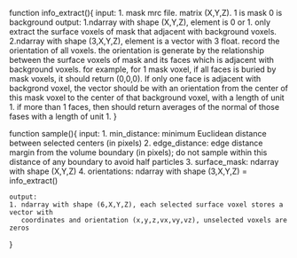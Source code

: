 function info_extract(){
    input: 
    1. mask mrc file. matrix (X,Y,Z). 1 is mask 0 is background
    output: 
    1.ndarray with shape (X,Y,Z), element is 0 or 1. only extract the surface voxels of mask that adjacent with background voxels.
    2.ndarray with shape (3,X,Y,Z), element is a vector with 3 float. record the orientation of all voxels. the orientation is generate by the relationship between the surface voxels of mask and its faces which is adjacent with background voxels. for example, for 1 mask voxel, if all faces is buried by mask voxels, it should return (0,0,0). If only one face is adjacent with backgrond voxel, the vector should be with an orientation from the center of this mask voxel to the center of that background voxel, with a length of unit 1. if more than 1 faces, then should return averages of the normal of those fases with a length of unit 1.
}

function sample(){
    input:
    1. min_distance: minimum Euclidean distance between selected centers (in pixels)
    2. edge_distance: edge distance margin from the volume boundary (in pixels); do not sample
       within this distance of any boundary to avoid half particles
    3. surface_mask: ndarray with shape (X,Y,Z)
    4. orientations: ndarray with shape (3,X,Y,Z) = info_extract()

    output:
    1. ndarray with shape (6,X,Y,Z), each selected surface voxel stores a vector with
       coordinates and orientation (x,y,z,vx,vy,vz), unselected voxels are zeros
}


